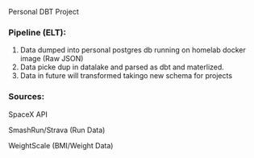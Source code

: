 Personal DBT Project

### Pipeline (ELT):
1. Data dumped into personal postgres db running on homelab docker image (Raw JSON)
2. Data picke dup in datalake and parsed as dbt and materlized.
3. Data in future will transformed takingo new schema for projects 


### Sources:
SpaceX API

SmashRun/Strava (Run Data)

WeightScale (BMI/Weight Data)
